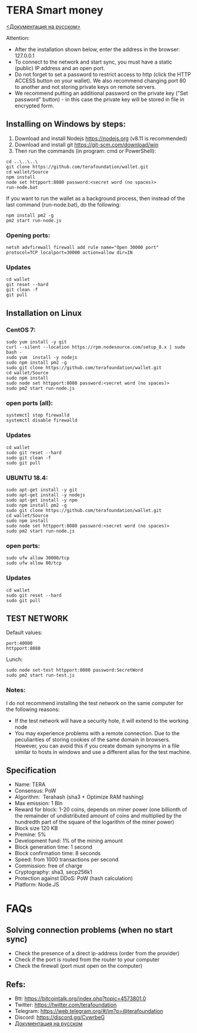 ﻿# TERA Smart money

[<Документация на русском>](https://github.com/terafoundation/wallet/tree/master/Doc/Rus)

Attention:
* After the installation shown below, enter the address in the browser: 127.0.0.1
* To connect to the network and start sync, you must have a static (public) IP address and an open port.
* Do not forget to set a password to restrict access to http (click the HTTP ACCESS button on your wallet). We also recommend changing port 80 to another and not storing private keys on remote servers.
* We recommend putting an additional password on the private key ("Set password" button) - in this case the private key will be stored in file in encrypted form.



## Installing on Windows by steps:

1. Download and install Nodejs https://nodejs.org (v8.11 is recommended)
2. Download and install git https://git-scm.com/download/win
3. Then run the commands (in program: cmd or PowerShell):

```
cd ..\..\..\
git clone https://github.com/terafoundation/wallet.git
cd wallet/Source
npm install
node set httpport:8080 password:<secret word (no spaces)>
run-node.bat

```
If you want to run the wallet as a background process, then instead of the last command (run-node.bat), do the following:
```
npm install pm2 -g
pm2 start run-node.js
```

### Opening ports:
```
netsh advfirewall firewall add rule name="Open 30000 port" protocol=TCP localport=30000 action=allow dir=IN
```

### Updates

```
cd wallet
git reset --hard 
git clean -f
git pull 
```



## Installation on Linux 

### CentOS 7:


```
sudo yum install -y git
curl --silent --location https://rpm.nodesource.com/setup_8.x | sudo bash -
sudo yum  install -y nodejs
sudo npm install pm2 -g
sudo git clone https://github.com/terafoundation/wallet.git
cd wallet/Source
sudo npm install
sudo node set httpport:8080 password:<secret word (no spaces)>
sudo pm2 start run-node.js
```

### open ports (all):
```
systemctl stop firewalld 
systemctl disable firewalld
```

### Updates

```
cd wallet
sudo git reset --hard 
sudo git clean -f
sudo git pull 
```



### UBUNTU 18.4:

```
sudo apt-get install -y git
sudo apt-get install -y nodejs
sudo apt-get install -y npm
sudo npm install pm2 -g
sudo git clone https://github.com/terafoundation/wallet.git
cd wallet/Source
sudo npm install
sudo node set httpport:8080 password:<secret word (no spaces)>
sudo pm2 start run-node.js
```

### open ports:

```
sudo ufw allow 30000/tcp
sudo ufw allow 80/tcp
```




### Updates

```
cd wallet
sudo git reset --hard 
sudo git pull 
```


## TEST NETWORK
Default values:
```
port:40000
httpport:8080
```
Lunch: 
```
sudo node set-test httpport:8080 password:SecretWord
sudo pm2 start run-test.js
```
### Notes:
I do not recommend installing the test network on the same computer for the following reasons:
* If the test network will have a security hole, it will extend to the working node
* You may experience problems with a remote connection. Due to the peculiarities of storing cookies of the same domain in browsers. However, you can avoid this if you create domain synonyms in a file similar to hosts in windows and use a different alias for the test machine.








## Specification

* Name: TERA
* Consensus: PoW
* Algorithm:  Terahash (sha3 + Optimize RAM hashing)
* Max emission: 1 Bln
* Reward for block: 1-20 coins, depends on miner power (one billionth of the remainder of undistributed amount of coins and multiplied by the hundredth part of the square of the logarithm of the miner power)
* Block size 120 KB
* Premine: 5%
* Development fund: 1% of the mining amount
* Block generation time: 1 second
* Block confirmation time: 8 seconds
* Speed: from 1000 transactions per second
* Commission: free of charge 
* Cryptography: sha3, secp256k1
* Protection against DDoS: PoW (hash calculation)
* Platform: Node.JS


# FAQs

## Solving connection problems (when no start sync)
* Check the presence of a direct ip-address (order from the provider)
* Check if the port is routed from the router to your computer
* Check the firewall (port must open on the computer)



## Refs:
* Btt: https://bitcointalk.org/index.php?topic=4573801.0
* Twitter: https://twitter.com/terafoundation
* Telegram: https://web.telegram.org/#/im?p=@terafoundation
* Discord: https://discord.gg/CvwrbeG
* [Документация на русском](https://github.com/terafoundation/wallet/tree/master/Doc/Rus)

